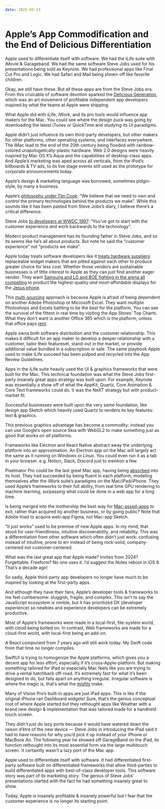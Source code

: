 ```yaml
---
date: 2025-05-13
---
```


# Apple’s App Commodification and the End of Delicious Differentiation

Apple used to differentiate itself with software. We had the iLife suite with iMovie & Garageband. We had the same software Steve Jobs used for his presentations being sold as Keynote. We had professional apps like Final Cut Pro and Logic. We had Safari and Mail being shown off like favorite children.

Okay, we still have these. But all these apps are from the Steve Jobs era. From this cruicable of software devotion sparked the [Delicious Generation](https://weblog.rogueamoeba.com/2006/11/06/the-delicious-generation/), which was an art movement of profitable independent app developers inspired by what the teams at Apple were shipping.

What Apple did with iLife, iWork, and its pro tools would influence app makers for the Mac. You could see where the design puck was going by downloading the latest iTunes or QuickTime and studying its UI paradigms.

Apple didn’t just influence its own third-party developers, but other makers for other platforms, other operating systems, and interfaces everywhere. The iMac lead to the end of the 20th century being flooded with rainbow-colored unapologetically-plastic hardware. Web 2.0 designs were heavily inspired by Mac OS X’s Aqua and the capabilities of desktop-class apps. And Apple’s marketing was aped across all verticals, from the iPod’s billboards & TV ads, to its live stage events still used as the prototype for corporate announcements today.

Apple’s design & marketing language was borrowed, sometimes pidgin-style, by many a business.

Apple’s [philosophy under Tim Cook](https://seekingalpha.com/article/115797-apple-inc-f1q09-qtr-end-12-27-08-earnings-call-transcript): “We believe that we need to own and control the primary technologies behind the products we make”. While this sounds like it has been pasted from Steve Jobs’s diary, I believe there’s a critical difference.

Steve Jobs [to developers at WWDC 1997](https://www.youtube.com/watch?v=FF-tKLISfPE): “You've got to start with the customer experience and work backwards to the technology”.

Modern product management has its founding father in Steve Jobs, and so its seems like he’s all about _products_. But note he said the “customer experience” not “products we make”.

Apple today treats software developers like it [treats hardware suppliers](https://www.threads.com/@benedictevans/post/DJVCqaZuN63): replaceable widget makers that are pitted against each other to produce greater choice for less cost. Whether those vendors are sustainable businesses is of little interest to Apple as they can just find another eager vendor. They want [Samsung and LG and BOE fighting in the arena all competing](https://www.channelnews.com.au/apple-is-playing-lg-samsung-off-against-each-other-the-chinese-are-in-the-middle/) to product the highest-quality _and_ most-affordable displays for the [Jesus phone](https://www.wsj.com/articles/SB118308453151652551).

This [multi-sourcing](https://en.wikipedia.org/wiki/Multisourcing) approach is because Apple is afraid of being dependent on another Adobe Photoshop or Microsoft Excel. They want multiple Photoshops and Excels battling to be the best for the platform. You can see the survival of the fittest in real time by visiting the App Stores’ Top Charts. What they don’t want is another Office 365 which _is_ the platform, unless that office pays [rent](https://en.wikipedia.org/wiki/Economic_rent).

Apple owns both software distribution and the customer relationship. This makes it difficult for an app maker to develop a deeper relationship with a customer, tailor their featureset, stand-out in the market, or provide additional value bundled in a subscription or sale. The same playbook Apple used to make iLife succeed has been pulped and recycled into the App Review Guidelines.

Apps in the iLife suite heavily used the UI & graphics frameworks that were built for the Mac. This technical foundation was what the Steve Jobs first-party insanely great apps strategy was built upon. For example, Keynote was essentially a show off of what the AppKit, Quartz, Core Animation & Core Text frameworks could do. It was the NeXT strategy but with product-market fit.

Successful businesses were built upon the very same foundation, like design app Sketch which heavily used Quartz to renders its key features: text & graphics.

This previous graphics advantage has become a commodity: instead you can use Google’s open source Skia with WebGL2 to make something just as good that works on _all_ platforms.

Frameworks like Electron and React Native abstract away the underlying platform into an approximation. An Electron app on the Mac will largely act the same as it running on Windows or Linux. You could even run it as a tab in your browser. e.g. Notion, Slack, Discord just to mention a few.

Pixelmator Pro could be the last great Mac app, having being [absorbed](https://www.pixelmator.com/blog/2024/11/01/a-new-home-for-pixelmator) into its host. They had succeeded by being fluent in each platform, modeling themselves after the iWork suite’s paradigms on the Mac/iPad/iPhone. They used Apple’s frameworks to their full ability, from real time GPU rendering to machine learning, surpassing what could be done in a web app for a long time.

Is being merged into the mothership the best way for [Mac-assed-apps](https://inessential.com/2020/03/19/proxyman.html) to exit, rather than acquired by another business, or by going public? Note that Adobe tried to acquire web-app Figma, not Mac-app Sketch.

“It just works” used to be premise of new Apple apps. In my mind, that stood for user-friendliness, intuitive discoverability, and reliability. This was a differentiation from other software which often didn’t just work: confusing instead of intuitive, prone to err instead of being rock-solid, company-centered not customer-centered.

What was the last great app that Apple made? Invites from 2024? Forgettable. Freeform? No one uses it. I’d suggest the Notes reboot in iOS 9. That’s a decade ago!

So sadly, Apple third-party app developers no longer have much to be inspired by looking at the first-party apps.

And although they have their fans, Apple’s developer tools & frameworks to me feel cumbersome: sluggish, fragile, and complex. This isn’t to say the JavaScript ecosystem is nimble, but it has prioritized DX (developer experience) so newbies and experience developers can be extremely productive.

Most of Apple’s frameworks were made in a local-first, file-system world, with cloud being bolted on. In contrast, Web frameworks are made for a cloud-first world, with local-first being an add-on.

A React component from 7 years ago will still work today. My Swift code from that time no longer compiles.

SwiftUI is trying to homogenize the Apple platforms, which gives you a decent app for less effort, especially if it’s cross-Apple-platform. But making something tailored for iPad or especially Mac feels like you are trying to drive a rental hatchback off-road. It’s extremely fast for what it’s been designed to do, but falls apart on anything irregular. Irregular software is where the magic is, that’s what the [misfits](https://www.goodreads.com/quotes/924-here-s-to-the-crazy-ones-the-misfits-the-rebels-the) make.

Many of Vision Pro’s built-in apps are just iPad apps. This is like if the original iPhone ran Dashboard widgets! Sure, that’s the genius conceptual root of where Apple started but they rethought apps like Weather with a brand new design & implementation that was tailored made for a handheld touch screen.

They didn’t just do lazy ports because it would have watered down the raison d’être of the new device — Steve Jobs in introducing the iPad said it had to have reasons for why you’d pick it up instead of your iPhone or MacBook Air. The following year he showed off GarageBand on the iPad, its function rethought into its most essential form via the large multitouch screen. It certaintly wasn’t a lazy port of the Mac app.

Apple used to differentiate itself with software. It had differentiated first-party software built on differentiated frameworks that allow third-parties to build differentiated apps with best-of-class developer tools. This software story was part of its marketing story. The genius of Steve Jobs’ presentations started with the fact he had something insanely great to show.

Today, Apple is insanely profitable & insanely powerful but I fear that the customer experience is no longer its starting point.
